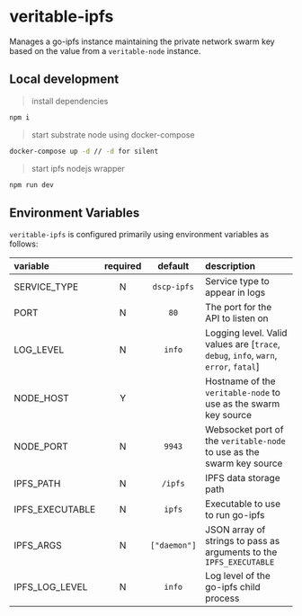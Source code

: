 # veritable-ipfs

Manages a go-ipfs instance maintaining the private network swarm key based on the value from a `veritable-node` instance.

## Local development
> install dependencies
```sh
npm i
```
> start substrate node using docker-compose
```sh
docker-compose up -d // -d for silent
```
> start ipfs nodejs wrapper
```sh
npm run dev
```

## Environment Variables

`veritable-ipfs` is configured primarily using environment variables as follows:

| variable                      | required |   default    | description                                                                          |
| :---------------------------- | :------: | :----------: | :----------------------------------------------------------------------------------- |
| SERVICE_TYPE                  |    N     | `dscp-ipfs`  | Service type to appear in logs                                                       |
| PORT                          |    N     |     `80`     | The port for the API to listen on                                                    |
| LOG_LEVEL                     |    N     |    `info`    | Logging level. Valid values are [`trace`, `debug`, `info`, `warn`, `error`, `fatal`] |
| NODE_HOST                     |    Y     |              | Hostname of the `veritable-node` to use as the swarm key source                           |
| NODE_PORT                     |    N     |    `9943`    | Websocket port of the `veritable-node` to use as the swarm key source                     |
| IPFS_PATH                     |    N     |   `/ipfs`    | IPFS data storage path                                                               |
| IPFS_EXECUTABLE               |    N     |    `ipfs`    | Executable to use to run go-ipfs                                                     |
| IPFS_ARGS                     |    N     | `["daemon"]` | JSON array of strings to pass as arguments to the `IPFS_EXECUTABLE`                  |
| IPFS_LOG_LEVEL                |    N     |    `info`    | Log level of the go-ipfs child process                                               |
